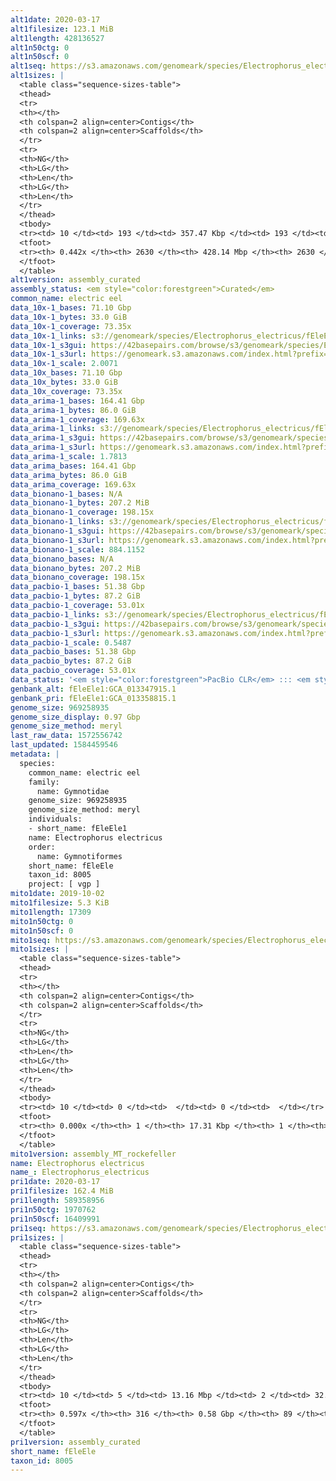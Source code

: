```yaml
---
alt1date: 2020-03-17
alt1filesize: 123.1 MiB
alt1length: 428136527
alt1n50ctg: 0
alt1n50scf: 0
alt1seq: https://s3.amazonaws.com/genomeark/species/Electrophorus_electricus/fEleEle1/assembly_curated/fEleEle1.alt.cur.20200317.fasta.gz
alt1sizes: |
  <table class="sequence-sizes-table">
  <thead>
  <tr>
  <th></th>
  <th colspan=2 align=center>Contigs</th>
  <th colspan=2 align=center>Scaffolds</th>
  </tr>
  <tr>
  <th>NG</th>
  <th>LG</th>
  <th>Len</th>
  <th>LG</th>
  <th>Len</th>
  </tr>
  </thead>
  <tbody>
  <tr><td> 10 </td><td> 193 </td><td> 357.47 Kbp </td><td> 193 </td><td> 357.47 Kbp </td></tr>  <tr><td> 20 </td><td> 531 </td><td> 236.60 Kbp </td><td> 531 </td><td> 236.60 Kbp </td></tr>  <tr><td> 30 </td><td> 1032 </td><td> 159.83 Kbp </td><td> 1032 </td><td> 159.83 Kbp </td></tr>  <tr><td> 40 </td><td> 1865 </td><td> 83.12 Kbp </td><td> 1865 </td><td> 83.12 Kbp </td></tr>  <tr style="background-color:#cccccc;"><td> 50 </td><td> 0 </td><td>  </td><td> 0 </td><td>  </td></tr>  <tr><td> 60 </td><td> 0 </td><td>  </td><td> 0 </td><td>  </td></tr>  <tr><td> 70 </td><td> 0 </td><td>  </td><td> 0 </td><td>  </td></tr>  <tr><td> 80 </td><td> 0 </td><td>  </td><td> 0 </td><td>  </td></tr>  <tr><td> 90 </td><td> 0 </td><td>  </td><td> 0 </td><td>  </td></tr>  <tr><td> 100 </td><td> 0 </td><td>  </td><td> 0 </td><td>  </td></tr>  </tbody>
  <tfoot>
  <tr><th> 0.442x </th><th> 2630 </th><th> 428.14 Mbp </th><th> 2630 </th><th> 428.14 Mbp </th></tr>
  </tfoot>
  </table>
alt1version: assembly_curated
assembly_status: <em style="color:forestgreen">Curated</em>
common_name: electric eel
data_10x-1_bases: 71.10 Gbp
data_10x-1_bytes: 33.0 GiB
data_10x-1_coverage: 73.35x
data_10x-1_links: s3://genomeark/species/Electrophorus_electricus/fEleEle1/genomic_data/10x/<br>
data_10x-1_s3gui: https://42basepairs.com/browse/s3/genomeark/species/Electrophorus_electricus/fEleEle1/genomic_data/10x/
data_10x-1_s3url: https://genomeark.s3.amazonaws.com/index.html?prefix=species/Electrophorus_electricus/fEleEle1/genomic_data/10x/
data_10x-1_scale: 2.0071
data_10x_bases: 71.10 Gbp
data_10x_bytes: 33.0 GiB
data_10x_coverage: 73.35x
data_arima-1_bases: 164.41 Gbp
data_arima-1_bytes: 86.0 GiB
data_arima-1_coverage: 169.63x
data_arima-1_links: s3://genomeark/species/Electrophorus_electricus/fEleEle1/genomic_data/arima/<br>
data_arima-1_s3gui: https://42basepairs.com/browse/s3/genomeark/species/Electrophorus_electricus/fEleEle1/genomic_data/arima/
data_arima-1_s3url: https://genomeark.s3.amazonaws.com/index.html?prefix=species/Electrophorus_electricus/fEleEle1/genomic_data/arima/
data_arima-1_scale: 1.7813
data_arima_bases: 164.41 Gbp
data_arima_bytes: 86.0 GiB
data_arima_coverage: 169.63x
data_bionano-1_bases: N/A
data_bionano-1_bytes: 207.2 MiB
data_bionano-1_coverage: 198.15x
data_bionano-1_links: s3://genomeark/species/Electrophorus_electricus/fEleEle1/genomic_data/bionano/<br>
data_bionano-1_s3gui: https://42basepairs.com/browse/s3/genomeark/species/Electrophorus_electricus/fEleEle1/genomic_data/bionano/
data_bionano-1_s3url: https://genomeark.s3.amazonaws.com/index.html?prefix=species/Electrophorus_electricus/fEleEle1/genomic_data/bionano/
data_bionano-1_scale: 884.1152
data_bionano_bases: N/A
data_bionano_bytes: 207.2 MiB
data_bionano_coverage: 198.15x
data_pacbio-1_bases: 51.38 Gbp
data_pacbio-1_bytes: 87.2 GiB
data_pacbio-1_coverage: 53.01x
data_pacbio-1_links: s3://genomeark/species/Electrophorus_electricus/fEleEle1/genomic_data/pacbio/<br>
data_pacbio-1_s3gui: https://42basepairs.com/browse/s3/genomeark/species/Electrophorus_electricus/fEleEle1/genomic_data/pacbio/
data_pacbio-1_s3url: https://genomeark.s3.amazonaws.com/index.html?prefix=species/Electrophorus_electricus/fEleEle1/genomic_data/pacbio/
data_pacbio-1_scale: 0.5487
data_pacbio_bases: 51.38 Gbp
data_pacbio_bytes: 87.2 GiB
data_pacbio_coverage: 53.01x
data_status: '<em style="color:forestgreen">PacBio CLR</em> ::: <em style="color:forestgreen">10x</em> ::: <em style="color:forestgreen">Arima</em>'
genbank_alt: fEleEle1:GCA_013347915.1
genbank_pri: fEleEle1:GCA_013358815.1
genome_size: 969258935
genome_size_display: 0.97 Gbp
genome_size_method: meryl
last_raw_data: 1572556742
last_updated: 1584459546
metadata: |
  species:
    common_name: electric eel 
    family:
      name: Gymnotidae
    genome_size: 969258935
    genome_size_method: meryl
    individuals:
    - short_name: fEleEle1
    name: Electrophorus electricus
    order:
      name: Gymnotiformes
    short_name: fEleEle
    taxon_id: 8005
    project: [ vgp ]
mito1date: 2019-10-02
mito1filesize: 5.3 KiB
mito1length: 17309
mito1n50ctg: 0
mito1n50scf: 0
mito1seq: https://s3.amazonaws.com/genomeark/species/Electrophorus_electricus/fEleEle1/assembly_MT_rockefeller/fEleEle1.MT.20191002.fasta.gz
mito1sizes: |
  <table class="sequence-sizes-table">
  <thead>
  <tr>
  <th></th>
  <th colspan=2 align=center>Contigs</th>
  <th colspan=2 align=center>Scaffolds</th>
  </tr>
  <tr>
  <th>NG</th>
  <th>LG</th>
  <th>Len</th>
  <th>LG</th>
  <th>Len</th>
  </tr>
  </thead>
  <tbody>
  <tr><td> 10 </td><td> 0 </td><td>  </td><td> 0 </td><td>  </td></tr>  <tr><td> 20 </td><td> 0 </td><td>  </td><td> 0 </td><td>  </td></tr>  <tr><td> 30 </td><td> 0 </td><td>  </td><td> 0 </td><td>  </td></tr>  <tr><td> 40 </td><td> 0 </td><td>  </td><td> 0 </td><td>  </td></tr>  <tr style="background-color:#cccccc;"><td> 50 </td><td> 0 </td><td style="background-color:#ff8888;">  </td><td> 0 </td><td style="background-color:#ff8888;">  </td></tr>  <tr><td> 60 </td><td> 0 </td><td>  </td><td> 0 </td><td>  </td></tr>  <tr><td> 70 </td><td> 0 </td><td>  </td><td> 0 </td><td>  </td></tr>  <tr><td> 80 </td><td> 0 </td><td>  </td><td> 0 </td><td>  </td></tr>  <tr><td> 90 </td><td> 0 </td><td>  </td><td> 0 </td><td>  </td></tr>  <tr><td> 100 </td><td> 0 </td><td>  </td><td> 0 </td><td>  </td></tr>  </tbody>
  <tfoot>
  <tr><th> 0.000x </th><th> 1 </th><th> 17.31 Kbp </th><th> 1 </th><th> 17.31 Kbp </th></tr>
  </tfoot>
  </table>
mito1version: assembly_MT_rockefeller
name: Electrophorus electricus
name_: Electrophorus_electricus
pri1date: 2020-03-17
pri1filesize: 162.4 MiB
pri1length: 589358956
pri1n50ctg: 1970762
pri1n50scf: 16409991
pri1seq: https://s3.amazonaws.com/genomeark/species/Electrophorus_electricus/fEleEle1/assembly_curated/fEleEle1.pri.cur.20200317.fasta.gz
pri1sizes: |
  <table class="sequence-sizes-table">
  <thead>
  <tr>
  <th></th>
  <th colspan=2 align=center>Contigs</th>
  <th colspan=2 align=center>Scaffolds</th>
  </tr>
  <tr>
  <th>NG</th>
  <th>LG</th>
  <th>Len</th>
  <th>LG</th>
  <th>Len</th>
  </tr>
  </thead>
  <tbody>
  <tr><td> 10 </td><td> 5 </td><td> 13.16 Mbp </td><td> 2 </td><td> 32.54 Mbp </td></tr>  <tr><td> 20 </td><td> 13 </td><td> 10.30 Mbp </td><td> 5 </td><td> 30.14 Mbp </td></tr>  <tr><td> 30 </td><td> 25 </td><td> 6.96 Mbp </td><td> 9 </td><td> 25.66 Mbp </td></tr>  <tr><td> 40 </td><td> 42 </td><td> 4.50 Mbp </td><td> 13 </td><td> 22.70 Mbp </td></tr>  <tr style="background-color:#cccccc;"><td> 50 </td><td> 76 </td><td style="background-color:#88ff88;"> 1.97 Mbp </td><td> 18 </td><td style="background-color:#88ff88;"> 16.41 Mbp </td></tr>  <tr><td> 60 </td><td> 0 </td><td>  </td><td> 25 </td><td> 10.95 Mbp </td></tr>  <tr><td> 70 </td><td> 0 </td><td>  </td><td> 0 </td><td>  </td></tr>  <tr><td> 80 </td><td> 0 </td><td>  </td><td> 0 </td><td>  </td></tr>  <tr><td> 90 </td><td> 0 </td><td>  </td><td> 0 </td><td>  </td></tr>  <tr><td> 100 </td><td> 0 </td><td>  </td><td> 0 </td><td>  </td></tr>  </tbody>
  <tfoot>
  <tr><th> 0.597x </th><th> 316 </th><th> 0.58 Gbp </th><th> 89 </th><th> 0.59 Gbp </th></tr>
  </tfoot>
  </table>
pri1version: assembly_curated
short_name: fEleEle
taxon_id: 8005
---
```

